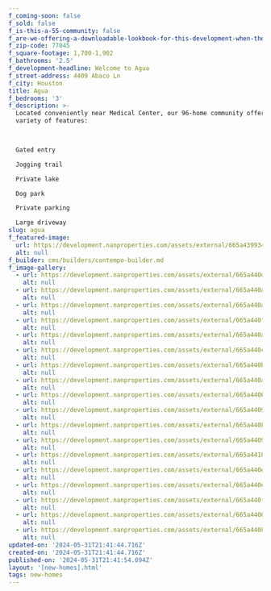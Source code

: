 ```yaml
---
f_coming-soon: false
f_sold: false
f_is-this-a-55-community: false
f_are-we-offering-a-downloadable-lookbook-for-this-development-when-they-submit-their-contact-info: false
f_zip-code: 77045
f_square-footage: 1,700-1,902
f_bathrooms: '2.5'
f_development-headline: Welcome to Agua
f_street-address: 4409 Abaco Ln
f_city: Houston
title: Agua
f_bedrooms: '3'
f_description: >-
  Located conveniently near Medical Center, our 96-home community offers a
  variety of features:

  ​​

  Gated entry

  Jogging trail

  Private lake

  Dog park​

  Private parking

  Large driveway 
slug: agua
f_featured-image:
  url: https://development.nanproperties.com/assets/external/665a439934942f1d9c77cc4d_dsc_2524.webp
  alt: null
f_builder: cms/builders/contempo-builder.md
f_image-gallery:
  - url: https://development.nanproperties.com/assets/external/665a440dc4fec0c96a021973_12.webp
    alt: null
  - url: https://development.nanproperties.com/assets/external/665a440ad732fa6e41b6843a_11.webp
    alt: null
  - url: https://development.nanproperties.com/assets/external/665a440a2839b01457b17816_10.webp
    alt: null
  - url: https://development.nanproperties.com/assets/external/665a440fb85ea107411275f4_09.webp
    alt: null
  - url: https://development.nanproperties.com/assets/external/665a440a282a8ad355daf33c_08.webp
    alt: null
  - url: https://development.nanproperties.com/assets/external/665a440cb7d14b4232cdd5c1_05.webp
    alt: null
  - url: https://development.nanproperties.com/assets/external/665a440b412509aca16a98cf_07.webp
    alt: null
  - url: https://development.nanproperties.com/assets/external/665a440a2839b01457b17795_06.webp
    alt: null
  - url: https://development.nanproperties.com/assets/external/665a4406412509aca16a8f32_dsc_2527.webp
    alt: null
  - url: https://development.nanproperties.com/assets/external/665a4409282a8ad355daf271_dsc_2533.webp
    alt: null
  - url: https://development.nanproperties.com/assets/external/665a44085b732f18825b52a8_dsc_2537.webp
    alt: null
  - url: https://development.nanproperties.com/assets/external/665a44094df176c538e58098_13.webp
    alt: null
  - url: https://development.nanproperties.com/assets/external/665a4410ecd0d95da3658beb_04.webp
    alt: null
  - url: https://development.nanproperties.com/assets/external/665a440ef19f092c54b41d6d_03.webp
    alt: null
  - url: https://development.nanproperties.com/assets/external/665a440e16af8b82293fbb2d_02.webp
    alt: null
  - url: https://development.nanproperties.com/assets/external/665a440fd2b780958158cb11_01.webp
    alt: null
  - url: https://development.nanproperties.com/assets/external/665a44064f7140b7bf233955_dsc_2539.webp
    alt: null
  - url: https://development.nanproperties.com/assets/external/665a4408f19f092c54b417ce_dsc_2538.webp
    alt: null
updated-on: '2024-05-31T21:41:44.716Z'
created-on: '2024-05-31T21:41:44.716Z'
published-on: '2024-05-31T21:41:54.094Z'
layout: '[new-homes].html'
tags: new-homes
---
```



